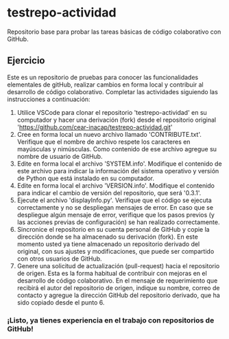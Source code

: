# testrepo-actividad
Repositorio base para probar las tareas básicas de código colaborativo con GitHub.

## Ejercicio
Este es un repositorio de pruebas para conocer las funcionalidades elementales de gitHub, realizar cambios en forma local y contribuir al desarrollo de código colaborativo.
Completar las actividades siguiendo las instrucciones a continuación:

1. Utilice VSCode para clonar el repositorio 'testrepo-actividad' en su computador y hacer una derivación (fork) desde el repositorio original 'https://github.com/cear-inacap/testrepo-actividad.git'
2. Cree en forma local un nuevo archivo llamado 'CONTRIBUTE.txt'. Verifique que el nombre de archivo respete los caracteres en mayúsculas y nimúsculas. Como contenido de ese archivo agregue su nombre de usuario de GitHub.
3. Edite en forma local el archivo 'SYSTEM.info'. Modifique el contenido de este archivo para indicar la información del sistema operativo y versión de Python que está instalado en su computador.
4. Edite en forma local el archivo 'VERSION.info'. Modifique el contenido para indicar el cambio de versión del repositorio, que será '0.3.1'.
5. Ejecute el archivo 'displayInfo.py'. Verifique que el código se ejecuta correctamente y no se despliegan mensajes de error. En caso que se despliegue algún mensaje de error, verifique que los pasos previos (y las acciones previas de configuración) se han realizado correctamente.
6. Sincronice el repositorio en su cuenta personal de GitHub y copie la dirección donde se ha almacenado su derivación (fork). En este momento usted ya tiene almacenado un repositorio derivado del original, con sus ajustes y modificaciones, que puede ser compartido con otros usuarios de GitHub.
7. Genere una solicitud de actualización (pull-request) hacia el repositorio de origen. Esta es la forma habitual de contribuir con mejoras en el desarrollo de código colaborativo. En el mensaje de requerimiento que recibirá el autor del repositorio de origen, indique su nombre, correo de contacto y agregue la dirección GitHub del repositorio derivado, que ha sido copiado desde el punto 6.
### ¡Listo, ya tienes experiencia en el trabajo con repositorios de GitHub!
